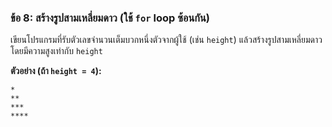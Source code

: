 ### ข้อ 8: สร้างรูปสามเหลี่ยมดาว (ใช้ `for` loop ซ้อนกัน)

เขียนโปรแกรมที่รับตัวเลขจำนวนเต็มบวกหนึ่งตัวจากผู้ใช้ (เช่น `height`) แล้วสร้างรูปสามเหลี่ยมดาว โดยมีความสูงเท่ากับ `height`

**ตัวอย่าง (ถ้า `height = 4`):**

```
*
**
***
****

```